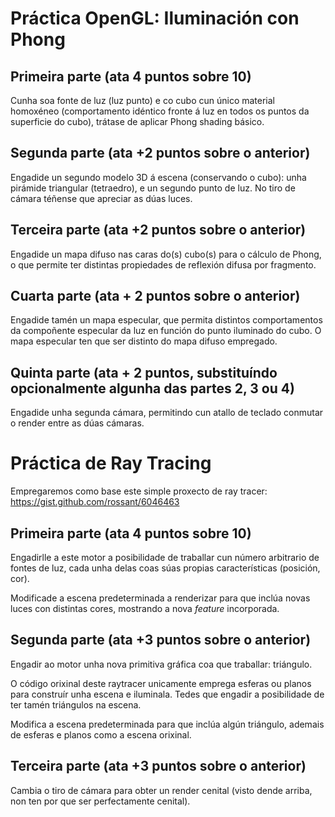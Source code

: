 # Práctica OpenGL: Iluminación con Phong

## Primeira parte (ata 4 puntos sobre 10)

Cunha soa fonte de luz (luz punto) e co cubo cun único material
homoxéneo (comportamento idéntico fronte á luz en todos os puntos da
superficie do cubo), trátase de aplicar Phong shading básico.

## Segunda parte (ata +2 puntos sobre o anterior)

Engadide un segundo modelo 3D á escena (conservando o cubo): unha
pirámide triangular (tetraedro), e un segundo punto de luz. No tiro de
cámara téñense que apreciar as dúas luces.

## Terceira parte (ata +2 puntos sobre o anterior)

Engadide un mapa difuso nas caras do(s) cubo(s) para o cálculo de Phong,
o que permite ter distintas propiedades de reflexión difusa por
fragmento.

## Cuarta parte (ata + 2 puntos sobre o anterior)

Engadide tamén un mapa especular, que permita distintos comportamentos
da compoñente especular da luz en función do punto iluminado do cubo. O
mapa especular ten que ser distinto do mapa difuso empregado.

## Quinta parte (ata + 2 puntos, substituíndo opcionalmente algunha das partes 2, 3 ou 4)

Engadide unha segunda cámara, permitindo cun atallo de teclado conmutar
o render entre as dúas cámaras.

# Práctica de Ray Tracing

Empregaremos como base este simple proxecto de ray tracer:
<https://gist.github.com/rossant/6046463>

## Primeira parte (ata 4 puntos sobre 10)

Engadirlle a este motor a posibilidade de traballar cun número
arbitrario de fontes de luz, cada unha delas coas súas propias
características (posición, cor).

Modificade a escena predeterminada a renderizar para que inclúa novas
luces con distintas cores, mostrando a nova *feature* incorporada.

## Segunda parte (ata +3 puntos sobre o anterior)

Engadir ao motor unha nova primitiva gráfica coa que traballar:
triángulo.

O código orixinal deste raytracer unicamente emprega esferas ou planos
para construír unha escena e iluminala. Tedes que engadir a posibilidade
de ter tamén triángulos na escena.

Modifica a escena predeterminada para que inclúa algún triángulo,
ademais de esferas e planos como a escena orixinal.

## Terceira parte (ata +3 puntos sobre o anterior)

Cambia o tiro de cámara para obter un render cenital (visto dende
arriba, non ten por que ser perfectamente cenital).
